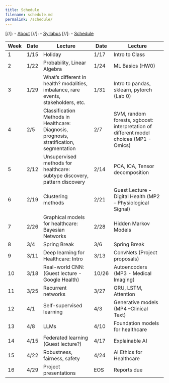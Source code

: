 ```yaml
---
title: Schedule
filename: schedule.md
permalink: /schedule/
--- 
```


[//]: - [About](/ml4health-umn/)
[//]: - [Syllabus](/ml4health-umn/syllabus/)
[//]: - [Schedule](/ml4health-umn/schedule/)


| Week | Date | Lecture | Date | Lecture |  
| -----|------|---------|------|-------- |  
| 1 | 1/15 | Holiday | 1/17 | Intro to Class |  
| 2 | 1/22 | Probability, Linear Algebra  | 1/24 | ML Basics (HW0) |  
| 3 | 1/29 | What’s different in health? modalities, imbalance, rare events, stakeholders, etc. | 1/31 | Intro to pandas, sklearn, pytorch (Lab 0) |  
| 4 | 2/5 | Classification Methods in Healthcare: Diagnosis, prognosis, stratification, segmentation | 2/7 | SVM, random forests, xgboost: interpretation of different model choices (MP1 - Omics) |  
| 5 | 2/12 | Unsupervised methods for healthcare: subtype discovery, pattern discovery | 2/14 | PCA, ICA, Tensor decomposition |  
| 6 | 2/19 | Clustering methods | 2/21 | Guest Lecture - Digital Health (MP2 – Physiological Signal) |  
| 7 | 2/26 | Graphical models for healthcare: Bayesian Networks | 2/28 | Hidden Markov Models |  
| 8 | 3/4 | Spring Break | 3/6 | Spring Break |  
| 9 | 3/11 | Deep learning for Healthcare: Intro | 3/13 | ConvNets (Project proposals) |  
| 10 | 3/18 | Real-world CNN: (Guest lecture - Google Health) | 10/26 | Autoencoders (MP3 - Medical Imaging) |  
| 11 | 3/25 | Recurrent networks | 3/27 | GRU, LSTM, Attention |  
| 12 | 4/1 | Self-supervised learning | 4/3 | Generative models (MP4 –Clinical Text) |  
| 13 | 4/8 | LLMs | 4/10 | Foundation models for healthcare |  
| 14 | 4/15 | Federated learning (Guest lecture?) | 4/17 | Explainable AI |  
| 15 | 4/22 | Robustness, fairness, safety | 4/24 | AI Ethics for Healthcare |  
| 16 | 4/29 | Project presentations |  EOS | Reports due |  
